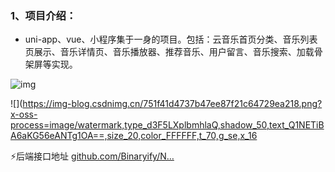 ### 1、**项目介绍**：

- uni-app、vue、小程序集于一身的项目。包括：云音乐首页分类、音乐列表页展示、音乐详情页、音乐播放器、推荐音乐、用户留言、音乐搜索、加载骨架屏等实现。

![img](https://pic2.zhimg.com/v2-d249c81489d26cc8c2ddb44a84605445_b.jpg)

![](https://img-blog.csdnimg.cn/751f41d4737b47ee87f21c64729ea218.png?x-oss-process=image/watermark,type_d3F5LXplbmhlaQ,shadow_50,text_Q1NETiBA6aKG56eANTg1OA==,size_20,color_FFFFFF,t_70,g_se,x_16



⚡后端接口地址  [github.com/Binaryify/N…](https://link.juejin.cn/?target=https%3A%2F%2Fgithub.com%2FBinaryify%2FNeteaseCloudMusicApi)



